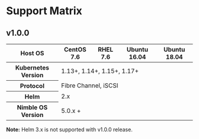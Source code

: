 # Support Matrix

## v1.0.0

<table>
  <thead>
    <tr>
      <th>Host OS</th>
      <th>CentOS 7.6</th>
      <th>RHEL 7.6</th>
      <th>Ubuntu 16.04</th>
      <th>Ubuntu 18.04</th>
    </tr>
    </thead>
    <tbody>
    <tr>
      <th>Kubernetes Version</th>
      <td colspan=4>1.13+, 1.14+, 1.15+, 1.17+</td>
    </tr>
    <tr>
      <th>Protocol</th>
      <td colspan=4> Fibre Channel, iSCSI </td>
    </tr>
    <tr>
      <th>Helm</th>
      <td colspan=4> 2.x </td>
    </tr>
    <tr>
      <th>Nimble OS Version</th>
      <td colspan=4>5.0.x +</td>
    </tr>
  </tbody>
</table>

**Note:** Helm 3.x is not supported with v1.0.0 release.